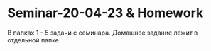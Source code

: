 ﻿# Seminar-20-04-23 & Homework
В папках 1 - 5 задачи с семинара.
Домашнее задание лежит в отдельной папке.
